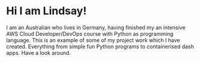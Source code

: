 # Hi I am Lindsay!
I am an Australian who lives in Germany, having finished my an intensive AWS Cloud Developer/DevOps course with Python as programming language.
This is an example of some of my project work which I have created. Everything from simple fun Python programs to containerised dash apps.
Have a look around.
